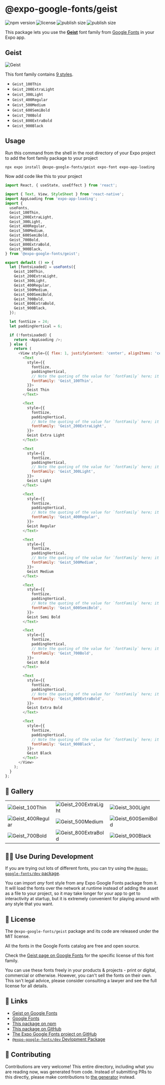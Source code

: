 # @expo-google-fonts/geist

![npm version](https://flat.badgen.net/npm/v/@expo-google-fonts/geist)
![license](https://flat.badgen.net/github/license/expo/google-fonts)
![publish size](https://flat.badgen.net/packagephobia/install/@expo-google-fonts/geist)
![publish size](https://flat.badgen.net/packagephobia/publish/@expo-google-fonts/geist)

This package lets you use the [**Geist**](https://fonts.google.com/specimen/Geist) font family from [Google Fonts](https://fonts.google.com/) in your Expo app.

## Geist

![Geist](./font-family.png)

This font family contains [9 styles](#-gallery).

- `Geist_100Thin`
- `Geist_200ExtraLight`
- `Geist_300Light`
- `Geist_400Regular`
- `Geist_500Medium`
- `Geist_600SemiBold`
- `Geist_700Bold`
- `Geist_800ExtraBold`
- `Geist_900Black`

## Usage

Run this command from the shell in the root directory of your Expo project to add the font family package to your project
```sh
npx expo install @expo-google-fonts/geist expo-font expo-app-loading
```

Now add code like this to your project
```js
import React, { useState, useEffect } from 'react';

import { Text, View, StyleSheet } from 'react-native';
import AppLoading from 'expo-app-loading';
import {
  useFonts,
  Geist_100Thin,
  Geist_200ExtraLight,
  Geist_300Light,
  Geist_400Regular,
  Geist_500Medium,
  Geist_600SemiBold,
  Geist_700Bold,
  Geist_800ExtraBold,
  Geist_900Black,
} from '@expo-google-fonts/geist';

export default () => {
  let [fontsLoaded] = useFonts({
    Geist_100Thin,
    Geist_200ExtraLight,
    Geist_300Light,
    Geist_400Regular,
    Geist_500Medium,
    Geist_600SemiBold,
    Geist_700Bold,
    Geist_800ExtraBold,
    Geist_900Black,
  });

  let fontSize = 24;
  let paddingVertical = 6;

  if (!fontsLoaded) {
    return <AppLoading />;
  } else {
    return (
      <View style={{ flex: 1, justifyContent: 'center', alignItems: 'center' }}>
        <Text
          style={{
            fontSize,
            paddingVertical,
            // Note the quoting of the value for `fontFamily` here; it expects a string!
            fontFamily: 'Geist_100Thin',
          }}>
          Geist Thin
        </Text>

        <Text
          style={{
            fontSize,
            paddingVertical,
            // Note the quoting of the value for `fontFamily` here; it expects a string!
            fontFamily: 'Geist_200ExtraLight',
          }}>
          Geist Extra Light
        </Text>

        <Text
          style={{
            fontSize,
            paddingVertical,
            // Note the quoting of the value for `fontFamily` here; it expects a string!
            fontFamily: 'Geist_300Light',
          }}>
          Geist Light
        </Text>

        <Text
          style={{
            fontSize,
            paddingVertical,
            // Note the quoting of the value for `fontFamily` here; it expects a string!
            fontFamily: 'Geist_400Regular',
          }}>
          Geist Regular
        </Text>

        <Text
          style={{
            fontSize,
            paddingVertical,
            // Note the quoting of the value for `fontFamily` here; it expects a string!
            fontFamily: 'Geist_500Medium',
          }}>
          Geist Medium
        </Text>

        <Text
          style={{
            fontSize,
            paddingVertical,
            // Note the quoting of the value for `fontFamily` here; it expects a string!
            fontFamily: 'Geist_600SemiBold',
          }}>
          Geist Semi Bold
        </Text>

        <Text
          style={{
            fontSize,
            paddingVertical,
            // Note the quoting of the value for `fontFamily` here; it expects a string!
            fontFamily: 'Geist_700Bold',
          }}>
          Geist Bold
        </Text>

        <Text
          style={{
            fontSize,
            paddingVertical,
            // Note the quoting of the value for `fontFamily` here; it expects a string!
            fontFamily: 'Geist_800ExtraBold',
          }}>
          Geist Extra Bold
        </Text>

        <Text
          style={{
            fontSize,
            paddingVertical,
            // Note the quoting of the value for `fontFamily` here; it expects a string!
            fontFamily: 'Geist_900Black',
          }}>
          Geist Black
        </Text>
      </View>
    );
  }
};

```

## 🔡 Gallery


||||
|-|-|-|
|![Geist_100Thin](./Geist_100Thin.ttf.png)|![Geist_200ExtraLight](./Geist_200ExtraLight.ttf.png)|![Geist_300Light](./Geist_300Light.ttf.png)||
|![Geist_400Regular](./Geist_400Regular.ttf.png)|![Geist_500Medium](./Geist_500Medium.ttf.png)|![Geist_600SemiBold](./Geist_600SemiBold.ttf.png)||
|![Geist_700Bold](./Geist_700Bold.ttf.png)|![Geist_800ExtraBold](./Geist_800ExtraBold.ttf.png)|![Geist_900Black](./Geist_900Black.ttf.png)||


## 👩‍💻 Use During Development

If you are trying out lots of different fonts, you can try using the [`@expo-google-fonts/dev` package](https://github.com/expo/google-fonts/tree/master/font-packages/dev#readme).

You can import *any* font style from any Expo Google Fonts package from it. It will load the fonts
over the network at runtime instead of adding the asset as a file to your project, so it may take longer
for your app to get to interactivity at startup, but it is extremely convenient
for playing around with any style that you want.

## 📖 License

The `@expo-google-fonts/geist` package and its code are released under the MIT license.

All the fonts in the Google Fonts catalog are free and open source.

Check the [Geist page on Google Fonts](https://fonts.google.com/specimen/Geist) for the specific license of this font family.

You can use these fonts freely in your products & projects - print or digital, commercial or otherwise. However, you can't sell the fonts on their own. This isn't legal advice, please consider consulting a lawyer and see the full license for all details.

## 🔗 Links

- [Geist on Google Fonts](https://fonts.google.com/specimen/Geist)
- [Google Fonts](https://fonts.google.com/)
- [This package on npm](https://www.npmjs.com/package/@expo-google-fonts/geist)
- [This package on GitHub](https://github.com/expo/google-fonts/tree/master/font-packages/geist)
- [The Expo Google Fonts project on GitHub](https://github.com/expo/google-fonts)
- [`@expo-google-fonts/dev` Devlopment Package](https://github.com/expo/google-fonts/tree/master/font-packages/dev)

## 🤝 Contributing

Contributions are very welcome! This entire directory, including what you are reading now, was generated from code. Instead of submitting PRs to this directly, please make contributions to [the generator](https://github.com/expo/google-fonts/tree/master/packages/generator) instead.
